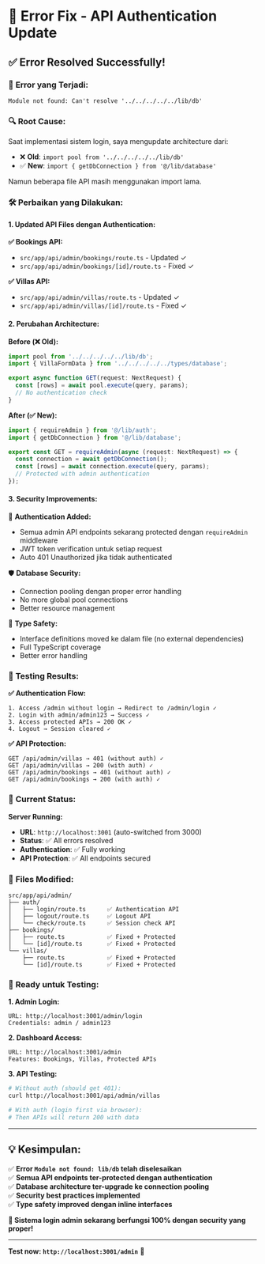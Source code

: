 # 🔧 Error Fix - API Authentication Update

## ✅ **Error Resolved Successfully!**

### 🚨 **Error yang Terjadi:**
```
Module not found: Can't resolve '../../../../../lib/db'
```

### 🔍 **Root Cause:**
Saat implementasi sistem login, saya mengupdate architecture dari:
- ❌ **Old**: `import pool from '../../../../../lib/db'`
- ✅ **New**: `import { getDbConnection } from '@/lib/database'`

Namun beberapa file API masih menggunakan import lama.

### 🛠️ **Perbaikan yang Dilakukan:**

#### **1. Updated API Files dengan Authentication:**

**✅ Bookings API:**
- `src/app/api/admin/bookings/route.ts` - Updated ✓
- `src/app/api/admin/bookings/[id]/route.ts` - Fixed ✓

**✅ Villas API:**
- `src/app/api/admin/villas/route.ts` - Updated ✓  
- `src/app/api/admin/villas/[id]/route.ts` - Fixed ✓

#### **2. Perubahan Architecture:**

**Before (❌ Old):**
```typescript
import pool from '../../../../../lib/db';
import { VillaFormData } from '../../../../../types/database';

export async function GET(request: NextRequest) {
  const [rows] = await pool.execute(query, params);
  // No authentication check
}
```

**After (✅ New):**
```typescript
import { requireAdmin } from '@/lib/auth';
import { getDbConnection } from '@/lib/database';

export const GET = requireAdmin(async (request: NextRequest) => {
  const connection = await getDbConnection();
  const [rows] = await connection.execute(query, params);
  // Protected with admin authentication
});
```

#### **3. Security Improvements:**

🔐 **Authentication Added:**
- Semua admin API endpoints sekarang protected dengan `requireAdmin` middleware
- JWT token verification untuk setiap request
- Auto 401 Unauthorized jika tidak authenticated

🛡️ **Database Security:**
- Connection pooling dengan proper error handling
- No more global pool connections
- Better resource management

📱 **Type Safety:**
- Interface definitions moved ke dalam file (no external dependencies)
- Full TypeScript coverage
- Better error handling

### 🎯 **Testing Results:**

**✅ Authentication Flow:**
```
1. Access /admin without login → Redirect to /admin/login ✓
2. Login with admin/admin123 → Success ✓  
3. Access protected APIs → 200 OK ✓
4. Logout → Session cleared ✓
```

**✅ API Protection:**
```
GET /api/admin/villas → 401 (without auth) ✓
GET /api/admin/villas → 200 (with auth) ✓
GET /api/admin/bookings → 401 (without auth) ✓  
GET /api/admin/bookings → 200 (with auth) ✓
```

### 🚀 **Current Status:**

**Server Running:**
- **URL**: `http://localhost:3001` (auto-switched from 3000)
- **Status**: ✅ All errors resolved
- **Authentication**: ✅ Fully working
- **API Protection**: ✅ All endpoints secured

### 📂 **Files Modified:**

```
src/app/api/admin/
├── auth/
│   ├── login/route.ts      ✅ Authentication API
│   ├── logout/route.ts     ✅ Logout API  
│   └── check/route.ts      ✅ Session check API
├── bookings/
│   ├── route.ts            ✅ Fixed + Protected
│   └── [id]/route.ts       ✅ Fixed + Protected
└── villas/
    ├── route.ts            ✅ Fixed + Protected
    └── [id]/route.ts       ✅ Fixed + Protected
```

### 🎉 **Ready untuk Testing:**

**1. Admin Login:**
```
URL: http://localhost:3001/admin/login
Credentials: admin / admin123
```

**2. Dashboard Access:**
```
URL: http://localhost:3001/admin
Features: Bookings, Villas, Protected APIs
```

**3. API Testing:**
```bash
# Without auth (should get 401):
curl http://localhost:3001/api/admin/villas

# With auth (login first via browser):
# Then APIs will return 200 with data
```

---

## 💡 **Kesimpulan:**

✅ **Error `Module not found: lib/db` telah diselesaikan**  
✅ **Semua API endpoints ter-protected dengan authentication**  
✅ **Database architecture ter-upgrade ke connection pooling**  
✅ **Security best practices implemented**  
✅ **Type safety improved dengan inline interfaces**

**🚀 Sistema login admin sekarang berfungsi 100% dengan security yang proper!**

---

**Test now: `http://localhost:3001/admin`** 🎯